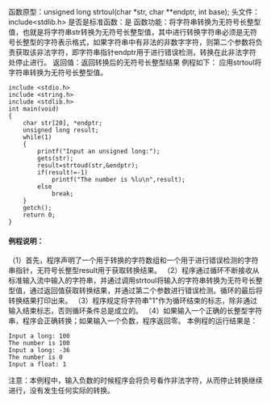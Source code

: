 函数原型：unsigned long strtoul(char *str, char **endptr, int base); 
头文件：include<stdlib.h>
是否是标准函数：是
函数功能：将字符串转换为无符号长整型值，也就是将字符串str转换为无符号长整型值，其中进行转换字符串必须是无符号长整型的字符表示格式，如果字符串中有非法的非数字字符，则第二个参数将负责获取该非法字符，即字符串指针endptr用于进行错误检测，转换在此非法字符处停止进行。
返回值：返回转换后的无符号长整型结果
例程如下： 应用strtoul将字符串转换为无符号长整型值。
```  
include <stdio.h> 
include <string.h>
include <stdlib.h> 
int main(void) 
{ 
    char str[20], *endptr;
    unsigned long result;
    while(1)
    {
        printf("Input an unsigned long:");
        gets(str);
        result=strtoud(str,&endptr);
        if(result!=-1)
            printf("The number is %lu\n",result);
        else
            break;
    }
    getch();
    return 0;
} 
```
#### 例程说明：
（1）首先，程序声明了一个用于转换的字符数组和一个用于进行错误检测的字符串指针，无符号长整型result用于获取转换结果。
（2）程序通过循环不断接收从标准输入流中输入的字符串，并通过调用strtoul将输入的字符串转换为无符号长整型值，通过返回值获取转换结果，并通过第二个参数进行错误检测。循环的最后将转换结果打印出来。
（3）程序规定将字符串"1"作为循环结束的标志，除非通过输入结束标志，否则循环条件总是成立的。
（4）如果输入一个正确的长整型字符串，程序会正确转换；如果输入一个负数，程序返回零。
本例程的运行结果是：
```  
Input a long: 100
The number is 100
Input a long: -36
The number is 0
Input a float: 1
```
注意：本例程中，输入负数的时候程序会将负号看作非法字符，从而停止转换继续进行，没有发生任何实际的转换。